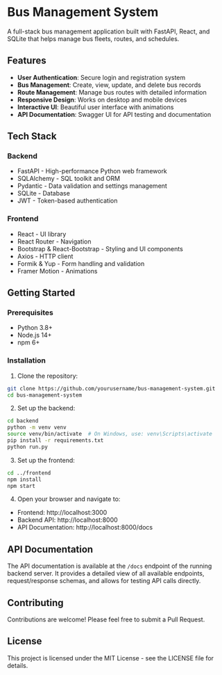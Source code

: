 # Bus Management System

A full-stack bus management application built with FastAPI, React, and SQLite that helps manage bus fleets, routes, and schedules.

## Features

- **User Authentication**: Secure login and registration system
- **Bus Management**: Create, view, update, and delete bus records
- **Route Management**: Manage bus routes with detailed information
- **Responsive Design**: Works on desktop and mobile devices
- **Interactive UI**: Beautiful user interface with animations
- **API Documentation**: Swagger UI for API testing and documentation

## Tech Stack

### Backend
- FastAPI - High-performance Python web framework
- SQLAlchemy - SQL toolkit and ORM
- Pydantic - Data validation and settings management
- SQLite - Database
- JWT - Token-based authentication

### Frontend
- React - UI library
- React Router - Navigation
- Bootstrap & React-Bootstrap - Styling and UI components
- Axios - HTTP client
- Formik & Yup - Form handling and validation
- Framer Motion - Animations

## Getting Started

### Prerequisites
- Python 3.8+
- Node.js 14+
- npm 6+

### Installation

1. Clone the repository:
```bash
git clone https://github.com/yourusername/bus-management-system.git
cd bus-management-system
```

2. Set up the backend:
```bash
cd backend
python -m venv venv
source venv/bin/activate  # On Windows, use: venv\Scripts\activate
pip install -r requirements.txt
python run.py
```

3. Set up the frontend:
```bash
cd ../frontend
npm install
npm start
```

4. Open your browser and navigate to:
- Frontend: http://localhost:3000
- Backend API: http://localhost:8000
- API Documentation: http://localhost:8000/docs

## API Documentation

The API documentation is available at the `/docs` endpoint of the running backend server. It provides a detailed view of all available endpoints, request/response schemas, and allows for testing API calls directly.

## Contributing

Contributions are welcome! Please feel free to submit a Pull Request.

## License

This project is licensed under the MIT License - see the LICENSE file for details.